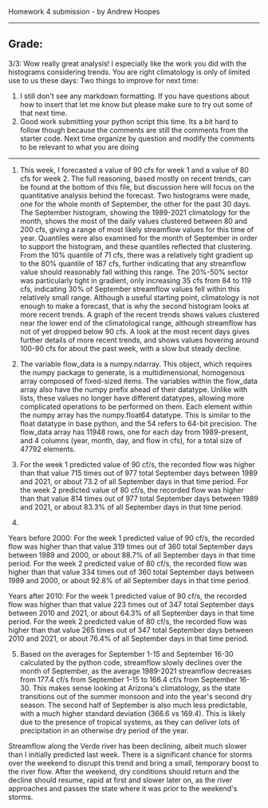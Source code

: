 Homework 4 submission - by Andrew Hoopes

_________
## Grade: 
3/3: Wow really great analysis! I especially like the work you did with the histograms considering trends. You are right climatology is only of limited use to us these days: 
Two things to improve for next time: 
   1. I still don't see any markdown formatting. If you have questions about how to insert that let me know but please make sure to try out some of that next time. 
   2. Good work submitting your python script this time. Its a bit hard to follow though because the comments are still the comments from the starter code. Next time organize by question and modify the comments to be relevant to what you are doing
_________

1. This week, I forecasted a value of 90 cfs for week 1 and a value of 80 cfs for week 2.  The full reasoning, based mostly on recent trends, can be found at the bottom of this file, but discussion here will focus on the quantitative analysis behind the forecast.  Two histograms were made, one for the whole month of September, the other for the past 30 days.  The September histogram, showing the 1989-2021 climatology for the month, shows the most of the daily values clustered between 80 and 200 cfs, giving a range of most likely streamflow values for this time of year.  Quantiles were also examined for the month of September in order to support the histogram, and these quantiles reflected that clustering.  From the 10% quantile of 71 cfs, there was a relatively tight gradient up to the 80% quantile of 187 cfs, further indicating that any streamflow value should reasonably fall withing this range.  The 20%-50% sector was particularly tight in gradient, only increasing 35 cfs from 84 to 119 cfs, indicating 30% of September streamflow values fell within this relatively small range.  Although a useful starting point, climatology is not enough to make a forecast, that is why the second histogram looks at more recent trends.  A graph of the recent trends shows values clustered near the lower end of the climatological range, although streamflow has not of yet dropped below 90 cfs.  A look at the most recent days gives further details of more recent trends, and shows values hovering around 100-90 cfs for about the past week, with a slow but steady decline.

2. The variable flow_data is a numpy.ndarray.  This object, which requires the numpy package to generate, is a multidimensional, homogenous array composed of fixed-sized items.  The variables within the flow_data array also have the numpy prefix ahead of their datatype.  Unlike with lists, these values no longer have different datatypes, allowing more complicated operations to be performed on them.  Each element within the numpy array has the numpy.float64 datatype.  This is similar to the float datatype in base python, and the 54 refers to 64-bit precision.  The flow_data array has 11948 rows, one for each day from 1989-present, and 4 columns (year, month, day, and flow in cfs), for a total size of 47792 elements.

3.  For the week 1 predicted value of 90 cf/s, the recorded flow was higher than that value 715 times out of 977 total September days between 1989 and 2021, or about 73.2 of all September days in that time period.  For the week 2 predicted value of 80 cf/s, the recorded flow was higher than that value 814 times out of 977 total September days between 1989 and 2021, or about 83.3% of all September days in that time period.

4.  
Years before 2000: For the week 1 predicted value of 90 cf/s, the recorded flow was higher than that value 319 times out of 360 total September days between 1989 and 2000, or about 88.7% of all September days in that time period.  For the week 2 predicted value of 80 cf/s, the recorded flow was higher than that value 334 times out of 360 total September days between 1989 and 2000, or about 92.8% of all September days in that time period.

Years after 2010: For the week 1 predicted value of 90 cf/s, the recorded flow was higher than that value 223 times out of 347 total September days between 2010 and 2021, or about 64.3% of all September days in that time period.  For the week 2 predicted value of 80 cf/s, the recorded flow was higher than that value 265 times out of 347 total September days between 2010 and 2021, or about 76.4% of all September days in that time period.

5. Based on the averages for September 1-15 and September 16-30 calculated by the python code, streamflow slowly declines over the month of September, as the average 1989-2021 streamflow decreases from 177.4 cf/s from September 1-15 to 166.4 cf/s from September 16-30.  This makes sense looking at Arizona's climatology, as the state transitions out of the summer monsoon and into the year's second dry season.  The second half of September is also much less predictable, with a much higher standard deviation (366.6 vs 169.4).  This is likely due to the presence of tropical systems, as they can deliver lots of precipitation in an otherwise dry period of the year.

Streamflow along the Verde river has been declining, albeit much slower than I initially predicted last week.  There is a significant chance for storms over the weekend to disrupt this trend and bring a small, temporary boost to the river flow. After the weekend, dry conditions should return and the decline should resume, rapid at first and slower later on, as the river approaches and passes the state where it was prior to the weekend's storms.
